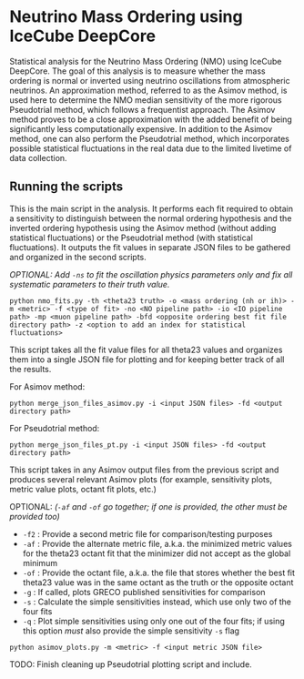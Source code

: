 
# Neutrino Mass Ordering using IceCube DeepCore

Statistical analysis for the Neutrino Mass Ordering (NMO) using IceCube DeepCore. The goal of this analysis is to measure whether the mass ordering is normal or inverted using neutrino oscillations from atmospheric neutrinos. An approximation method, referred to as the Asimov method, is used here to determine the NMO median sensitivity of the more rigorous Pseudotrial method, which follows a frequentist approach. The Asimov method proves to be a close approximation with the added benefit of being significantly less computationally expensive. In addition to the Asimov method, one can also perform the Pseudotrial method, which incorporates possible statistical fluctuations in the real data due to the limited livetime of data collection.  

## Running the scripts


This is the main script in the analysis. It performs each fit required to obtain a sensitivity to distinguish between the normal ordering hypothesis and the inverted ordering hypothesis using the Asimov method (without adding statistical fluctuations) or the Pseudotrial method (with statistical fluctuations). It outputs the fit values in separate JSON files to be gathered and organized in the second scripts.

*OPTIONAL: Add `-ns` to fit the oscillation physics parameters only and fix all systematic parameters to their truth value.*

```
python nmo_fits.py -th <theta23 truth> -o <mass ordering (nh or ih)> -m <metric> -f <type of fit> -no <NO pipeline path> -io <IO pipeline path> -mp <muon pipeline path> -bfd <opposite ordering best fit file directory path> -z <option to add an index for statistical fluctuations>
```


This script takes all the fit value files for all theta23 values and organizes them into a single JSON file for plotting and for keeping better track of all the results.

For Asimov method:

```
python merge_json_files_asimov.py -i <input JSON files> -fd <output directory path>
```

For Pseudotrial method:

```
python merge_json_files_pt.py -i <input JSON files> -fd <output directory path>
```


This script takes in any Asimov output files from the previous script and produces several relevant Asimov plots (for example, sensitivity plots, metric value plots, octant fit plots, etc.)

OPTIONAL: *(`-af` and `-of` go together; if one is provided, the other must be provided too)*
* `-f2` : Provide a second metric file for comparison/testing purposes
* `-af` : Provide the alternate metric file, a.k.a. the minimized metric values for the theta23 octant fit that the minimizer did not accept as the global minimum
* `-of` : Provide the octant file, a.k.a. the file that stores whether the best fit theta23 value was in the same octant as the truth or the opposite octant
* `-g` : If called, plots GRECO published sensitivities for comparison
* `-s` : Calculate the simple sensitivities instead, which use only two of the four fits
* `-q` : Plot simple sensitivities using only one out of the four fits; if using this option *must* also provide the simple sensitivity `-s` flag

```
python asimov_plots.py -m <metric> -f <input metric JSON file>
```

TODO: Finish cleaning up Pseudotrial plotting script and include.
